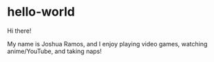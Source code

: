 # hello-world

Hi there!

My name is Joshua Ramos, and I enjoy playing video games, watching anime/YouTube, and taking naps!
